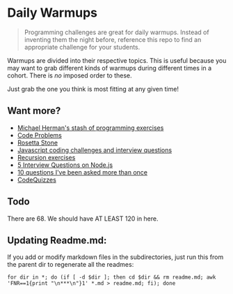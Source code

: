 # Daily Warmups

> Programming challenges are great for daily warmups. Instead of inventing them the night before, reference this repo to find an appropriate challenge for your students.

Warmups are divided into their respective topics. This is useful because you may want to grab different kinds of warmups during different times in a cohort. There is ​*no*​ imposed order to these.

Just grab the one you think is most fitting at any given time!

## Want more?

* [Michael Herman's stash of programming exercises](https://github.com/mjhea0/programming-exercises)
* [Code Problems](https://github.com/blakeembrey/code-problems)
* [Rosetta Stone](http://rosettacode.org/wiki/Rosetta_Code)
* [Javascript coding challenges and interview questions](https://github.com/kolodny/exercises)
* [Recursion exercises](http://roman01la.github.io/recursion-exercises/)
* [5 Interview Questions on Node.js](http://www.codingdefined.com/2015/10/5-interview-questions-on-nodejs.html)
* [10 questions I've been asked more than once](https://www.reddit.com/r/javascript/comments/3rb88w/ten_questions_ive_been_asked_most_more_than_once/)
* [CodeQuizzes](http://www.codequizzes.com/)

## Todo

There are 68. We should have AT LEAST 120 in here.

## Updating Readme.md:

If you add or modify markdown files in the subdirectories, just run this from the parent dir to regenerate all the readmes:

```for dir in *; do (if [ -d $dir ]; then cd $dir && rm readme.md; awk 'FNR==1{print "\n***\n"}1' *.md > readme.md; fi); done```
